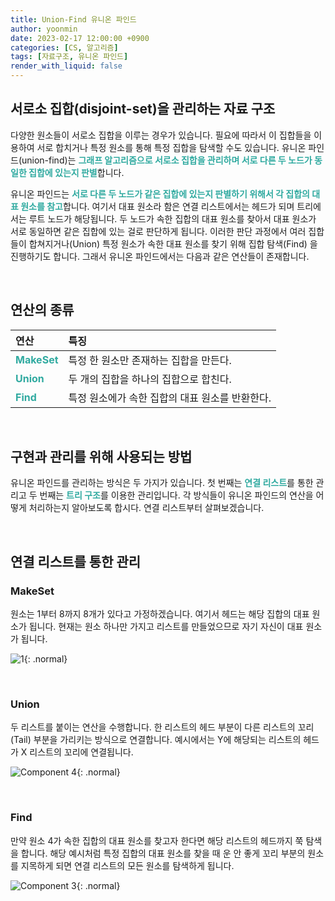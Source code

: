 ```yaml
---
title: Union-Find 유니온 파인드
author: yoonmin
date: 2023-02-17 12:00:00 +0900
categories: [CS, 알고리즘]
tags: [자료구조, 유니온 파인드]
render_with_liquid: false
---
```


## 서로소 집합(disjoint-set)을 관리하는 자료 구조

다양한 원소들이 서로소 집합을 이루는 경우가 있습니다. 필요에 따라서 이 집합들을 이용하여 서로 합치거나 특정 원소를 통해 특정 집합을 탐색할 수도 있습니다. 유니온 파인드(union-find)는 <span style="color: #30aaa0">**그래프 알고리즘으로 서로소 집합을 관리하며 서로 다른 두 노드가 동일한 집합에 있는지 판별**</span>합니다.

유니온 파인드는 <span style="color: #30aaa0">**서로 다른 두 노드가 같은 집합에 있는지 판별하기 위해서 각 집합의 대표 원소를 참고**</span>합니다. 여기서 대표 원소라 함은 연결 리스트에서는 헤드가 되며 트리에서는 루트 노드가 해당됩니다. 두 노드가 속한 집합의 대표 원소를 찾아서 대표 원소가 서로 동일하면 같은 집합에 있는 걸로 판단하게 됩니다. 이러한 판단 과정에서 여러 집합들이 합쳐지거나(Union) 특정 원소가 속한 대표 원소를 찾기 위해 집합 탐색(Find) 을 진행하기도 합니다. 그래서 유니온 파인드에서는 다음과 같은 연산들이 존재합니다.

​		

## 연산의 종류

| 연산                                            | 특징                                            |
| :---------------------------------------------- | :---------------------------------------------- |
| <span style="color: #30aaa0">**MakeSet**</span> | 특정 한 원소만 존재하는 집합을 만든다.          |
| <span style="color: #30aaa0">**Union**</span>   | 두 개의 집합을 하나의 집합으로 합친다.          |
| <span style="color: #30aaa0">**Find**</span>    | 특정 원소에가 속한 집합의 대표 원소를 반환한다. |

​			

## 구현과 관리를 위해 사용되는 방법

유니온 파인드를 관리하는 방식은 두 가지가 있습니다. 첫 번째는 <span style="color: #30aaa0">**연결 리스트**</span>를 통한 관리고 두 번째는 <span style="color: #30aaa0">**트리 구조**</span>를 이용한 관리입니다. 각 방식들이 유니온 파인드의 연산을 어떻게 처리하는지 알아보도록 합시다. 연결 리스트부터 살펴보겠습니다.

​		

## 연결 리스트를 통한 관리

### MakeSet

원소는 1부터 8까지 8개가 있다고 가정하겠습니다. 여기서 헤드는 해당 집합의 대표 원소가 됩니다. 현재는 원소 하나만 가지고 리스트를 만들었으므로 자기 자신이 대표 원소가 됩니다.

![1](https://user-images.githubusercontent.com/80873132/219954028-34fb73a6-02bc-4a97-bdff-befbb69993ce.png){: .normal}

​		

### Union

두 리스트를 붙이는 연산을 수행합니다. 한 리스트의 헤드 부분이 다른 리스트의 꼬리(Tail) 부분을 가리키는 방식으로 연결합니다.   예시에서는 Y에 해당되는 리스트의 헤드가 X 리스트의 꼬리에 연결됩니다.

![Component 4](https://user-images.githubusercontent.com/80873132/219955535-06d14f8e-7bfe-4cdf-94aa-cd0b2da8f681.png){: .normal}

​		

### Find

만약 원소 4가 속한 집합의 대표 원소를 찾고자 한다면 해당 리스트의 헤드까지 쭉 탐색을 합니다. 해당 예시처럼 특정 집합의 대표 원소를 찾을 때 운 안 좋게 꼬리 부분의 원소를 지목하게 되면 연결 리스트의 모든 원소를 탐색하게 됩니다.

![Component 3](https://user-images.githubusercontent.com/80873132/219956460-f67ccd5d-a9fc-4418-be61-497c13981f7d.png){: .normal}
